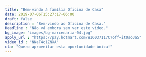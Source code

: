 ```yaml
---
title: "Bem-vindo á família Oficina de Casa"
date: 2019-07-06T15:27:17+06:00
draft: false
description : "Bem-vindo ao Oficina de Casa."
Headline : "Não vá embora sem ver este vídeo."
bg_image: "images/bg-marcenaria-04.jpg"
apply_url : "https://pay.hotmart.com/W16037117C?off=it0so3a5"
video_id : "NNaF4c1ZNXA"
cta: "Quero aproveitar esta oportunidade única!"
---
```


